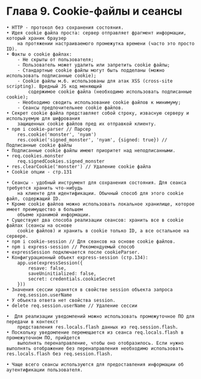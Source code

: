 # Глава 9. Cookie-файлы и сеансы

	• HTTP - протокол без сохранения состояния.
	• Идея cookie файла проста: сервер отправляет фрагмент информации, который храник браузер
		на протяжении настраиваемого промежутка времени (часто это просто ID).
	• Факты о cookie файлах:
		- Не скрыты от пользователя;
		- Пользователь может удалить или запретить cookie файлы;
		- Стандартные cookie файлы могут быть подделаны (можно использовать подписанные cookie);
		- Cookie файлы м.б. использованы для атак XSS (cross-site scripting). Вредный JS код меняющий
			содержимое cookie файла (необходимо использовать подписанные cookie);
		- Необходимо сводить использование cookie файлов к минимуму;
		- Сеансы предпочительнее cookie файлов.  
	• Секрет cookie файла представляет собой строку, извасную серверу и используемую для шифрования
		защищенных cookie файлов пред их отправкой клиенту.
	• npm i cookie-parser // Парсер 
		res.cookie('monster', 'nyam')
		res.cookie('signed_monster', 'nyam', {signed: true}) // Подписанные cookie файлы
	• Подписанные cookie файлы имеют приоритет над неподписанными.
	• req.cookies.monster
		req.signedCookies.signed_monster
	• res.clearCookie('monster') // Удаление cookie файла
	• Cookie опции - стр.131

	• Сеансы - удобный инструмент для сохранения состояния. Для сеанса требуется хранить что-нибудь 
		на клиенте для идентификации. Обычный способ для этого cookie файл, содержащий ID.
	• Кроме cookie файлов можно использовать локальное хранилище, которое имеет преимущество в большем
		объеме хранимой информации.
	• Существуют два способа реализации сеансов: хранить все в cookie файлах (сеансы на основе 
		cookie файлов) и хранить в cookie только ID, а все остальное на сервере.
	• npm i cookie-session // Для сеансов на основе cookie файлов. 
	• npm i express-session // Рекомендуемый способ
	• expressSession подключается после cookieParser.
	• Конфигурационный объект express-session (стр.134):
		app.use(expressSession({
			resave: false,
			saveUninitialized: false,
			secret: credentials.cookieSecret
		}))
	• Значения сессии хранятся в свойстве session объекта запроса
		req.session.userName
	• У объекта ответа нет свойства session.
	• delete req.session.userName // Удаление сессии

	•  Для реализации уведомлений можно использовать промежуточное ПО для передачи в контекст
		представления res.locals.flash данных из req.session.flash.
	• Поскольку уведомление перемещается из сеанса req.locals.flash в промежуточном ПО, прийдется 
		выполнять перенаправление, чтобы оно отобразилось. Если нужно выполнять отображение без перенаправления необходимо использовать res.locals.flash без req.session.flash.
	
	• Чаще всего сеансы используются для предоставления информации об аутентификации пользователя.